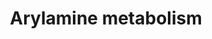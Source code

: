 ---
annotations:
- id: PW:0000147
  parent: classic metabolic pathway
  type: Pathway Ontology
  value: metabolic pathway of secondary metabolites
- id: PW:0001232
  parent: classic metabolic pathway
  type: Pathway Ontology
  value: arylamine metabolic pathway
authors:
- Pieter Giesbertz
- Stan.gaj
- Evelo
- Khanspers
- MaintBot
- MartijnVanIersel
- Christine Chichester
- Mkutmon
- DeSl
- Asios Olia
- Egonw
- Eweitz
citedin: ''
communities: []
description: Simplified scheme of arylamine metabolism pathway. Arylamines are N-acetylated
  by NAT2 in the liver, transforming them to relatively nonreactive. Alternatively,
  they may be N-hydroxylated by CYPIA2, transported to the bladder, and undergo O-acetylation
  by NATI, to form a highly reactive species. [Source](https://www.researchgate.net/figure/Simplified-scheme-of-arylamine-metabolism-pathway-Arylamines-are-N-acetylated-by-NAT2-in_fig2_288003735)
last-edited: 2025-10-31
ndex: 2f65f9e8-8b62-11eb-9e72-0ac135e8bacf
organisms:
- Homo sapiens
redirect_from:
- /index.php/Pathway:WP694
- /instance/WP694
- /instance/WP694_r140968
revision: r140968
schema-jsonld:
- '@context': https://schema.org/
  '@id': https://wikipathways.github.io/pathways/WP694.html
  '@type': Dataset
  creator:
    '@type': Organization
    name: WikiPathways
  description: Simplified scheme of arylamine metabolism pathway. Arylamines are N-acetylated
    by NAT2 in the liver, transforming them to relatively nonreactive. Alternatively,
    they may be N-hydroxylated by CYPIA2, transported to the bladder, and undergo
    O-acetylation by NATI, to form a highly reactive species. [Source](https://www.researchgate.net/figure/Simplified-scheme-of-arylamine-metabolism-pathway-Arylamines-are-N-acetylated-by-NAT2-in_fig2_288003735)
  keywords:
  - Acetyl-CoA
  - Arylamine
  - CYP1A2
  - Coenzyme A
  - N-Acetylarylamine
  - NAT1
  - NAT2
  - SULT1A1
  - SULT1A2
  - UGT1A4
  - UGT1A9
  - an N-hydroxyarylamine
  license: CC0
  name: Arylamine metabolism
seo: CreativeWork
title: Arylamine metabolism
wpid: WP694
---